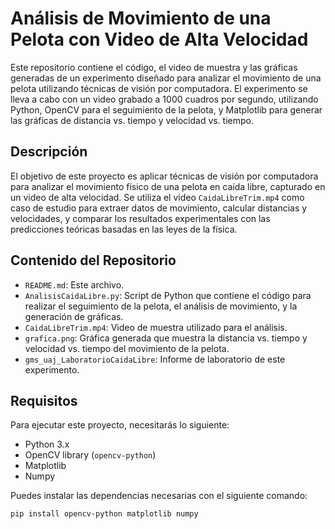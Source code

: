 # Análisis de Movimiento de una Pelota con Video de Alta Velocidad

Este repositorio contiene el código, el video de muestra y las gráficas generadas de un experimento diseñado para analizar el movimiento de una pelota utilizando técnicas de visión por computadora. El experimento se lleva a cabo con un video grabado a 1000 cuadros por segundo, utilizando Python, OpenCV para el seguimiento de la pelota, y Matplotlib para generar las gráficas de distancia vs. tiempo y velocidad vs. tiempo.

## Descripción

El objetivo de este proyecto es aplicar técnicas de visión por computadora para analizar el movimiento físico de una pelota en caída libre, capturado en un video de alta velocidad. Se utiliza el video `CaidaLibreTrim.mp4` como caso de estudio para extraer datos de movimiento, calcular distancias y velocidades, y comparar los resultados experimentales con las predicciones teóricas basadas en las leyes de la física.

## Contenido del Repositorio

- `README.md`: Este archivo.
- `AnalisisCaidaLibre.py`: Script de Python que contiene el código para realizar el seguimiento de la pelota, el análisis de movimiento, y la generación de gráficas.
- `CaidaLibreTrim.mp4`: Video de muestra utilizado para el análisis.
- `grafica.png`: Gráfica generada que muestra la distancia vs. tiempo y velocidad vs. tiempo del movimiento de la pelota.
- `gms_uaj_LaboratorioCaidaLibre`: Informe de laboratorio de este experimento.

## Requisitos

Para ejecutar este proyecto, necesitarás lo siguiente:

- Python 3.x
- OpenCV library (`opencv-python`)
- Matplotlib
- Numpy

Puedes instalar las dependencias necesarias con el siguiente comando:

```bash
pip install opencv-python matplotlib numpy
```
